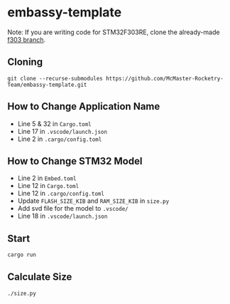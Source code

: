 # embassy-template

Note: If you are writing code for STM32F303RE, clone the already-made [f303 branch](https://github.com/McMaster-Rocketry-Team/embassy-template/tree/main-f303).

## Cloning

```shell
git clone --recurse-submodules https://github.com/McMaster-Rocketry-Team/embassy-template.git
```

## How to Change Application Name

- Line 5 & 32 in `Cargo.toml`
- Line 17 in `.vscode/launch.json`
- Line 2 in `.cargo/config.toml`

## How to Change STM32 Model

- Line 2 in `Embed.toml`
- Line 12 in `Cargo.toml`
- Line 12 in `.cargo/config.toml`
- Update `FLASH_SIZE_KIB` and `RAM_SIZE_KIB` in `size.py`
- Add svd file for the model to `.vscode/`
- Line 18 in `.vscode/launch.json`

## Start

```bash
cargo run
```

## Calculate Size

```bash
./size.py
```
